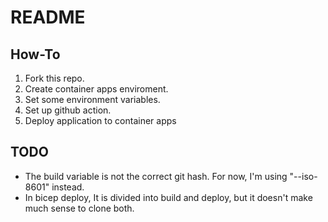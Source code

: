 # README

## How-To

1. Fork this repo.
2. Create container apps enviroment.
3. Set some environment variables.
4. Set up github action.
5. Deploy application to container apps

## TODO

- The build variable is not the correct git hash. For now, I'm using "--iso-8601" instead.
- In bicep deploy, It is divided into build and deploy, but it doesn't make much sense to clone both.
